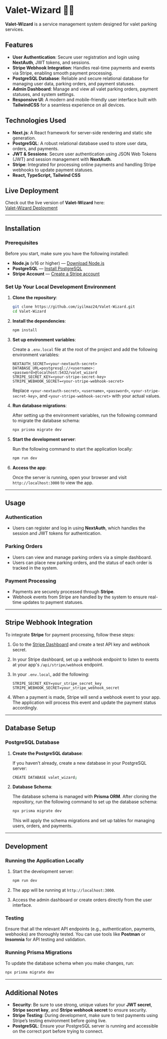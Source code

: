 # Valet-Wizard 🚗✨

**Valet-Wizard** is a service management system designed for valet parking services.

## Features

- **User Authentication**: Secure user registration and login using **NextAuth**, JWT tokens, and sessions.
- **Stripe Webhook Integration**: Handles real-time payments and events via Stripe, enabling smooth payment processing.
- **PostgreSQL Database**: Reliable and secure relational database for managing user data, parking orders, and payment statuses.
- **Admin Dashboard**: Manage and view all valet parking orders, payment statuses, and system settings.
- **Responsive UI**: A modern and mobile-friendly user interface built with **TailwindCSS** for a seamless experience on all devices.

## Technologies Used

- **Next.js**: A React framework for server-side rendering and static site generation.
- **PostgreSQL**: A robust relational database used to store user data, orders, and payments.
- **JWT & Sessions**: Secure user authentication using JSON Web Tokens (JWT) and session management with **NextAuth**.
- **Stripe**: Integrated for processing online payments and handling Stripe webhooks to update payment statuses.
- **React, TypeScript, Tailwind CSS**
  
## Live Deployment

Check out the live version of **Valet-Wizard** here:  
[Valet-Wizard Deployment](https://valet-wizard.vercel.app/)

---

## Installation

### Prerequisites

Before you start, make sure you have the following installed:

- **Node.js** (v16 or higher) — [Download Node.js](https://nodejs.org/)
- **PostgreSQL** — [Install PostgreSQL](https://www.postgresql.org/download/)
- **Stripe Account** — [Create a Stripe account](https://stripe.com/)

### Set Up Your Local Development Environment

1. **Clone the repository**:

   ```bash
   git clone https://github.com/iyilmaz24/Valet-Wizard.git
   cd Valet-Wizard
   ```

2. **Install the dependencies**:

   ```bash
   npm install
   ```

3. **Set up environment variables**:

   Create a `.env.local` file at the root of the project and add the following environment variables:

   ```env
   NEXTAUTH_SECRET=<your-nextauth-secret>
   DATABASE_URL=postgresql://<username>:<password>@localhost:5432/valet_wizard
   STRIPE_SECRET_KEY=<your-stripe-secret-key>
   STRIPE_WEBHOOK_SECRET=<your-stripe-webhook-secret>
   ```

   Replace `<your-nextauth-secret>`, `<username>`, `<password>`, `<your-stripe-secret-key>`, and `<your-stripe-webhook-secret>` with your actual values.

4. **Run database migrations**:

   After setting up the environment variables, run the following command to migrate the database schema:

   ```bash
   npx prisma migrate dev
   ```

5. **Start the development server**:

   Run the following command to start the application locally:

   ```bash
   npm run dev
   ```

6. **Access the app**:

   Once the server is running, open your browser and visit `http://localhost:3000` to view the app.

---

## Usage

### Authentication

- Users can register and log in using **NextAuth**, which handles the session and JWT tokens for authentication.

### Parking Orders

- Users can view and manage parking orders via a simple dashboard.
- Users can place new parking orders, and the status of each order is tracked in the system.

### Payment Processing

- Payments are securely processed through **Stripe**.
- Webhook events from Stripe are handled by the system to ensure real-time updates to payment statuses.

---

## Stripe Webhook Integration

To integrate **Stripe** for payment processing, follow these steps:

1. Go to the [Stripe Dashboard](https://dashboard.stripe.com/) and create a test API key and webhook secret.
2. In your Stripe dashboard, set up a webhook endpoint to listen to events at your app's `/api/stripe/webhook` endpoint.
3. In your `.env.local`, add the following:

   ```env
   STRIPE_SECRET_KEY=your_stripe_secret_key
   STRIPE_WEBHOOK_SECRET=your_stripe_webhook_secret
   ```

4. When a payment is made, Stripe will send a webhook event to your app. The application will process this event and update the payment status accordingly.

---

## Database Setup

### PostgreSQL Database

1. **Create the PostgreSQL database**:

   If you haven’t already, create a new database in your PostgreSQL server:

   ```bash
   CREATE DATABASE valet_wizard;
   ```

2. **Database Schema**:

   The database schema is managed with **Prisma ORM**. After cloning the repository, run the following command to set up the database schema:

   ```bash
   npx prisma migrate dev
   ```

   This will apply the schema migrations and set up tables for managing users, orders, and payments.

---

## Development

### Running the Application Locally

1. Start the development server:

   ```bash
   npm run dev
   ```

2. The app will be running at `http://localhost:3000`.

3. Access the admin dashboard or create orders directly from the user interface.

### Testing

Ensure that all the relevant API endpoints (e.g., authentication, payments, webhooks) are thoroughly tested. You can use tools like **Postman** or **Insomnia** for API testing and validation.

### Running Prisma Migrations

To update the database schema when you make changes, run:

```bash
npx prisma migrate dev
```

---

## Additional Notes

- **Security**: Be sure to use strong, unique values for your **JWT secret**, **Stripe secret key**, and **Stripe webhook secret** to ensure security.
- **Stripe Testing**: During development, make sure to test payments using Stripe’s testing environment before going live.
- **PostgreSQL**: Ensure your PostgreSQL server is running and accessible on the correct port before trying to connect.


